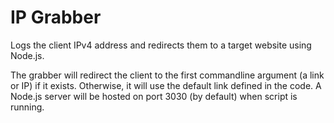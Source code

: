 # IP Grabber
Logs the client IPv4 address and redirects them to a target website using Node.js.

The grabber will redirect the client to the first commandline argument (a link or IP) if it exists. Otherwise, it will use the default link defined in the code. A Node.js server will be hosted on port 3030 (by default) when script is running.
